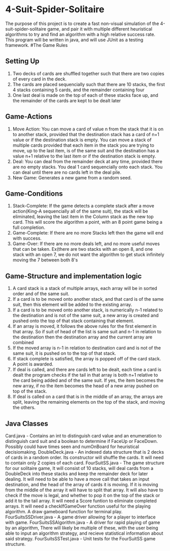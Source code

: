 # 4-Suit-Spider-Solitaire
The purpose of this project is to create a fast non-visual simulation of the 4-suit-spider-solitaire game, and pair it with multiple different heuristical algorithms to try and find an algorithm with a high relative success rate. This program will be written in java, and will use JUnit as a testing framework.
#The Game Rules
## Setting Up
1. Two decks of cards are shuffled together such that there are two copies of every card in the deck.
2. The cards are placed sequencially such that there are 10 stacks, the first 4 stacks containing 5 cards, and the remainder containing four
3. One last deal is made on the top of each of these stacks face up, and  the remainder of the cards are kept to be dealt later
## Game-Actions
1. Move Action: You can move a card of value n from the stack that it is on to another stack, provided that the destination stack has a card of n+1 value or if the destination stack is empty. You can move a stack of multiple cards provided that each item in the stack you are trying to move, up to the last item, is of the same suit and the destination has a value n+1 relative to the last item or if the destination stack is empty.
2. Deal: You can deal from the remainder deck at any time, provided there are no empty stacks. You deal 1 card sequencially onto each stack. You can deal until there are no cards left in the deal pile.
3. New Game: Generates a new game from a random seed.
## Game-Conditions
1. Stack-Complete: If the game detects a complete stack after a move action(King-A sequencially all of the same suit), the stack will be eliminated, leaving the last item in the Column stack as the new top card. This will score the algorithm a point, with an 8 point game being a full completion.
2. Game-Complete: If there are no more Stacks left then the game will end with success.
3. Game-Over: If there are no more deals left, and no more useful moves that can be taken. Ex(there are two stacks with an open 8, and one stack with an open 7, we do not want the algorithm to get stuck infinitely moving the 7 between both 8's
## Game-Structure and implementation logic
1. A card stack is a stack of multiple arrays, each array will be in sorted order and of the same suit.
2. If a card is to be moved onto another stack, and that card is of the same suit, then this element will be added to the existing array.
3. If a card is to be moved onto another stack, is numerically n-1 related to the destination and is not of the same suit, a new array is created and pushed onto the top of that stack containing that element.
4. If an array is moved, it follows the above rules for the first element in that array. So if suit of head of the list is same suit and n-1 in relation to the destination then the destination array and the current array are combined
5. If the moved array is n-1 in relation to destination card and is not of the same suit, it is pushed on to the top of that stack.
6. If stack complete is satisfied, the array is popped off of the card stack. A point is awarded.
7. If deal is called, and there are cards left to be dealt, each time a card is dealt the program checks if the tail in that array is both n+1 relative to the card being added and of the same suit. If yes, the item becomes the new array, if no the item becomes the head of a new array pushed on top of the stack.
8. If deal is called on a card that is in the middle of an array, the arrays are split, leaving the remaining elements on the top of the stack, and moving the others. 
## Java Classes
Card.java - Contains an int to distinguish card value and an enumeration to distinguish card suit and a boolean to determine if FaceUp or FaceDown. Possibly could have times seen and numOnBoard for heuristical decisiomaking.
DoubleDeck.java - An indexed data structure that is 2 decks of cards in a random order. Its constructor will shuffle the cards. It will need to contain only 2 copies of each card.
FourSuitSS.java - The game structure for our solitaire game, It will consist of 10 stacks, will deal cards from a DoubleDeck into these stacks and keep the remainder deck for later dealing. It will need to be able to have a move call that takes an input destination, and the head of the array of cards it is moving. If it is moving from the middle of the array it will have to split that array. It will also have to check if the move is legal, and whether to pop it on the top of the stack or add it to the tail array. It will need a Score funtion to eliminate completed arrays. It will need a checkIfGameOver function useful for the playing algorithm. A draw gameboard function for terminal play. 
FourSuitsSSDriver.java - A game driver allowing for a player to interface with game. 
FourSuitsSSAlgorithm.java - A driver for rapid playing of game by an algorithm, There will likely be multiple of these, with the user being able to input an algorithm strategy, and recieve statistical information about said strategy. 
FourSuitsSSTest.java - Unit tests for the FourSuitSS game structure.
